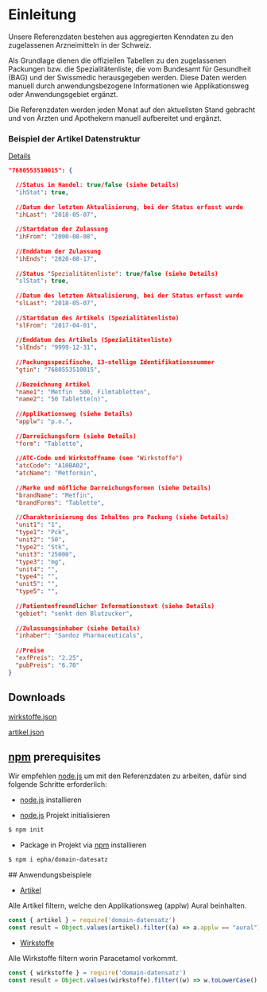 # Einleitung

Unsere Referenzdaten bestehen aus aggregierten Kenndaten zu den zugelassenen Arzneimitteln in der Schweiz.

Als Grundlage dienen die offiziellen Tabellen zu den zugelassenen Packungen bzw. die Spezialitätenliste, die vom Bundesamt für Gesundheit (BAG) und der Swissmedic herausgegeben werden. Diese Daten werden manuell durch anwendungsbezogene Informationen wie Applikationsweg oder Anwendungsgebiet ergänzt.

Die Referenzdaten werden jeden Monat auf den aktuellsten Stand gebracht und von Ärzten und Apothekern manuell aufbereitet und ergänzt.

### Beispiel der Artikel Datenstruktur

[Details](docs/artikel)

```JSON
"7680553510015": {

  //Status im Handel: true/false (siehe Details)
  "ihStat": true,
      
  //Datum der letzten Aktualisierung, bei der Status erfasst wurde
  "ihLast": "2018-05-07",
      
  //Startdatum der Zulassung 
  "ihFrom": "2000-08-08",
      
  //Enddatum der Zulassung
  "ihEnds": "2020-08-17",
      
  //Status "Spezialitätenliste": true/false (siehe Details)
  "slStat": true,
      
  //Datum des letzten Aktualisierung, bei der Status erfasst wurde 
  "slLast": "2018-05-07",
      
  //Startdatum des Artikels (Spezialitätenliste)     
  "slFrom": "2017-04-01",
      
  //Enddatum des Artikels (Spezialitätenliste) 
  "slEnds": "9999-12-31",
      
  //Packungsspezifische, 13-stellige Identifikationsnummer
  "gtin": "7680553510015",
      
  //Bezeichnung Artikel
  "name1": "Metfin  500, Filmtabletten",
  "name2": "50 Tablette(n)",
      
  //Applikationsweg (siehe Details)
  "applw": "p.o.",
      
  //Darreichungsform (siehe Details)
  "form": "Tablette",
      
  //ATC-Code und Wirkstoffname (see "Wirkstoffe")
  "atcCode": "A10BA02",
  "atcName": "Metformin",
      
  //Marke und möfliche Darreichungsformen (siehe Details)
  "brandName": "Metfin",
  "brandForms": "Tablette",
      
  //Charakterisierung des Inhaltes pro Packung (siehe Details)
  "unit1": "1",
  "type1": "Pck",
  "unit2": "50",
  "type2": "Stk",
  "unit3": "25000",
  "type3": "mg",
  "unit4": "",
  "type4": "",
  "unit5": "",
  "type5": "",
      
  //Patientenfreundlicher Informationstext (siehe Details)
  "gebiet": "senkt den Blutzucker",
      
  //Zulassungsinhaber (siehe Details)
  "inhaber": "Sandoz Pharmaceuticals",
      
  //Preise
  "exfPreis": "2.25",
  "pubPreis": "6.70"
}
```

## Downloads

<section class='downloads-wrapper'>

  <a class='download' href="data/wirkstoffe.json" download="wirkstoffe.json">wirkstoffe.json</a>

  <a class='download' href="data/artikel.json" download="artikel.json">artikel.json</a>

</section>

## [npm](https://www.npmjs.com/) prerequisites

Wir empfehlen [node.js](https://nodejs.org/en/) um mit den Referenzdaten zu arbeiten, dafür sind folgende Schritte erforderlich:

- [node.js](https://nodejs.org/en/) installieren

- [node.js](https://nodejs.org/en/) Projekt initialisieren

```bash
$ npm init
```

- Package in Projekt via [npm](https://www.npmjs.com/) installieren

```bash
$ npm i epha/domain-datesatz
```

## Anwendungsbeispiele


- [Artikel](docs/artikel.md)

Alle Artikel filtern, welche den Applikationsweg (applw) Aural beinhalten.
```javascript
const { artikel } = require('domain-datensatz')
const result = Object.values(artikel).filter((a) => a.applw == "aural")
```

- [Wirkstoffe](docs/wirkstoffe.md)


Alle Wirkstoffe filtern worin Paracetamol vorkommt.

```javascript
const { wirkstoffe } = require('domain-datensatz')
const result = Object.values(wirkstoffe).filter((w) => w.toLowerCase().includes('paracetamol'))
```